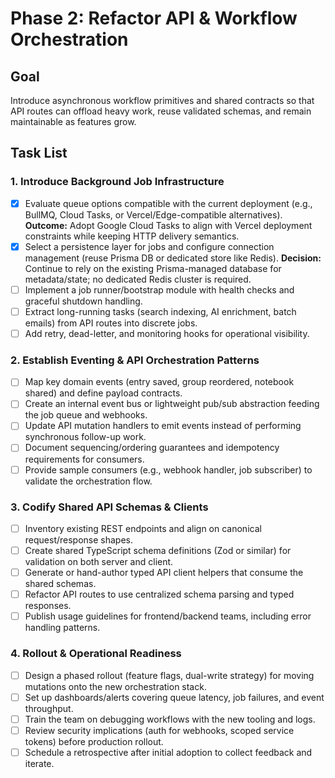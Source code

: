 # Phase 2: Refactor API & Workflow Orchestration

## Goal
Introduce asynchronous workflow primitives and shared contracts so that API routes can offload heavy work, reuse validated schemas, and remain maintainable as features grow.

## Task List

### 1. Introduce Background Job Infrastructure
- [x] Evaluate queue options compatible with the current deployment (e.g., BullMQ, Cloud Tasks, or Vercel/Edge-compatible alternatives). **Outcome:** Adopt Google Cloud Tasks to align with Vercel deployment constraints while keeping HTTP delivery semantics.
- [x] Select a persistence layer for jobs and configure connection management (reuse Prisma DB or dedicated store like Redis). **Decision:** Continue to rely on the existing Prisma-managed database for metadata/state; no dedicated Redis cluster is required.
- [ ] Implement a job runner/bootstrap module with health checks and graceful shutdown handling.
- [ ] Extract long-running tasks (search indexing, AI enrichment, batch emails) from API routes into discrete jobs.
- [ ] Add retry, dead-letter, and monitoring hooks for operational visibility.

### 2. Establish Eventing & API Orchestration Patterns
- [ ] Map key domain events (entry saved, group reordered, notebook shared) and define payload contracts.
- [ ] Create an internal event bus or lightweight pub/sub abstraction feeding the job queue and webhooks.
- [ ] Update API mutation handlers to emit events instead of performing synchronous follow-up work.
- [ ] Document sequencing/ordering guarantees and idempotency requirements for consumers.
- [ ] Provide sample consumers (e.g., webhook handler, job subscriber) to validate the orchestration flow.

### 3. Codify Shared API Schemas & Clients
- [ ] Inventory existing REST endpoints and align on canonical request/response shapes.
- [ ] Create shared TypeScript schema definitions (Zod or similar) for validation on both server and client.
- [ ] Generate or hand-author typed API client helpers that consume the shared schemas.
- [ ] Refactor API routes to use centralized schema parsing and typed responses.
- [ ] Publish usage guidelines for frontend/backend teams, including error handling patterns.

### 4. Rollout & Operational Readiness
- [ ] Design a phased rollout (feature flags, dual-write strategy) for moving mutations onto the new orchestration stack.
- [ ] Set up dashboards/alerts covering queue latency, job failures, and event throughput.
- [ ] Train the team on debugging workflows with the new tooling and logs.
- [ ] Review security implications (auth for webhooks, scoped service tokens) before production rollout.
- [ ] Schedule a retrospective after initial adoption to collect feedback and iterate.
